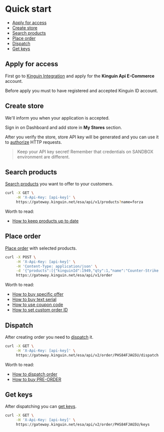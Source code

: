# Quick start

- [Apply for access](#apply-for-access)
- [Create store](#create-store)
- [Search products](#search-products)
- [Place order](#place-order)
- [Dispatch](#dispatch)
- [Get keys](#get-keys)


## Apply for access

First go to [Kinguin Integration](https://www.kinguin.net/integration) and apply for the **Kinguin Api E-Commerce** account.

Before apply you must to have registered and accepted Kinguin ID account.


## Create store

We'll inform you when your application is accepted.

Sign in on Dashboard and add store in **My Stores** section.

After you verify the store, store API key will be generated and you can use it to [authorize](../api/README.md#authorization) HTTP requests.

> Keep your API key secret! Remember that credentials on SANDBOX environment are different.

## Search products

[Search products](../api/products/v1/README.md#search-products) you want to offer to your customers.

```bash
curl -X GET \
     -H 'X-Api-Key: [api-key]' \
     https://gateway.kinguin.net/esa/api/v1/products?name=forza
```

Worth to read:

- [How to keep products up to date](../features/ProductUpdates.md)

## Place order

[Place order](../api/order/v1/README.md#place-order) with selected products.

```bash
curl -X POST \
     -H 'X-Api-Key: [api-key]' \
     -H 'Content-Type: application/json' \
     -d '{"products":[{"kinguinId":1949,"qty":1,"name":"Counter-Strike: Source Steam CD Key","price":5.79"}]}' \
     https://gateway.kinguin.net/esa/api/v1/order
```

Worth to read:

- [How to buy specific offer](../features/BuyOffer.md)
- [How to buy text serial](../features/KeyType.md)
- [How to use coupon code](../features/CouponCode.md)
- [How to set custom order ID](../features/OrderExternalId.md)

## Dispatch

After creating order you need to [dispatch](../api/order/v2/README.md#dispatch) it.

```bash
curl -X GET \
     -H 'X-Api-Key: [api-key]' \
     https://gateway.kinguin.net/esa/api/v2/order/PHS84FJAG5U/dispatch
```

Worth to read:

- [How to dispatch order](../features/Dispatch.md)
- [How to buy PRE-ORDER](../features/PRE-ORDER.md)

## Get keys

After dispatching you can [get keys](../api/order/v2/README.md#get-keys).

```bash
curl -X GET \
     -H 'X-Api-Key: [api-key]' \
     https://gateway.kinguin.net/esa/api/v2/order/PHS84FJAG5U/keys
```
